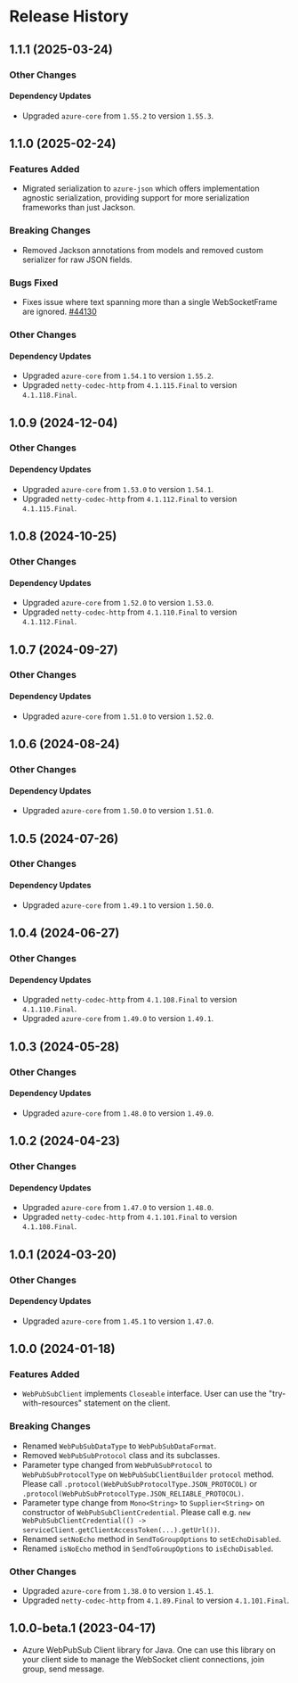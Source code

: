# Release History

## 1.1.1 (2025-03-24)

### Other Changes

#### Dependency Updates

- Upgraded `azure-core` from `1.55.2` to version `1.55.3`.


## 1.1.0 (2025-02-24)

### Features Added

- Migrated serialization to `azure-json` which offers implementation agnostic serialization, providing support for
  more serialization frameworks than just Jackson.

### Breaking Changes

- Removed Jackson annotations from models and removed custom serializer for raw JSON fields.

### Bugs Fixed

- Fixes issue where text spanning more than a single WebSocketFrame are ignored. [#44130](https://github.com/Azure/azure-sdk-for-java/pull/44130)

### Other Changes

#### Dependency Updates

- Upgraded `azure-core` from `1.54.1` to version `1.55.2`.
- Upgraded `netty-codec-http` from `4.1.115.Final` to version `4.1.118.Final`.

## 1.0.9 (2024-12-04)

### Other Changes

#### Dependency Updates

- Upgraded `azure-core` from `1.53.0` to version `1.54.1`.
- Upgraded `netty-codec-http` from `4.1.112.Final` to version `4.1.115.Final`.


## 1.0.8 (2024-10-25)

### Other Changes

#### Dependency Updates

- Upgraded `azure-core` from `1.52.0` to version `1.53.0`.
- Upgraded `netty-codec-http` from `4.1.110.Final` to version `4.1.112.Final`.


## 1.0.7 (2024-09-27)

### Other Changes

#### Dependency Updates

- Upgraded `azure-core` from `1.51.0` to version `1.52.0`.


## 1.0.6 (2024-08-24)

### Other Changes

#### Dependency Updates

- Upgraded `azure-core` from `1.50.0` to version `1.51.0`.


## 1.0.5 (2024-07-26)

### Other Changes

#### Dependency Updates

- Upgraded `azure-core` from `1.49.1` to version `1.50.0`.


## 1.0.4 (2024-06-27)

### Other Changes

#### Dependency Updates

- Upgraded `netty-codec-http` from `4.1.108.Final` to version `4.1.110.Final`.
- Upgraded `azure-core` from `1.49.0` to version `1.49.1`.


## 1.0.3 (2024-05-28)

### Other Changes

#### Dependency Updates

- Upgraded `azure-core` from `1.48.0` to version `1.49.0`.


## 1.0.2 (2024-04-23)

### Other Changes

#### Dependency Updates

- Upgraded `azure-core` from `1.47.0` to version `1.48.0`.
- Upgraded `netty-codec-http` from `4.1.101.Final` to version `4.1.108.Final`.


## 1.0.1 (2024-03-20)

### Other Changes

#### Dependency Updates

- Upgraded `azure-core` from `1.45.1` to version `1.47.0`.


## 1.0.0 (2024-01-18)

### Features Added

- `WebPubSubClient` implements `Closeable` interface. User can use the "try-with-resources" statement on the client.

### Breaking Changes

- Renamed `WebPubSubDataType` to `WebPubSubDataFormat`.
- Removed `WebPubSubProtocol` class and its subclasses.
- Parameter type changed from `WebPubSubProtocol` to `WebPubSubProtocolType` on `WebPubSubClientBuilder` `protocol` method.
  Please call `.protocol(WebPubSubProtocolType.JSON_PROTOCOL)` or `.protocol(WebPubSubProtocolType.JSON_RELIABLE_PROTOCOL)`.
- Parameter type change from `Mono<String>` to `Supplier<String>` on constructor of `WebPubSubClientCredential`.
  Please call e.g. `new WebPubSubClientCredential(() -> serviceClient.getClientAccessToken(...).getUrl())`.
- Renamed `setNoEcho` method in `SendToGroupOptions` to `setEchoDisabled`.
- Renamed `isNoEcho` method in `SendToGroupOptions` to `isEchoDisabled`.

### Other Changes

- Upgraded `azure-core` from `1.38.0` to version `1.45.1`.
- Upgraded `netty-codec-http` from `4.1.89.Final` to version `4.1.101.Final`.

## 1.0.0-beta.1 (2023-04-17)

- Azure WebPubSub Client library for Java. One can use this library on your client side to manage the WebSocket client connections, join group, send message.
